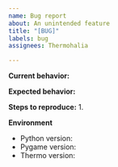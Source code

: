 ```yaml
---
name: Bug report
about: An unintended feature
title: "[BUG]"
labels: bug
assignees: Thermohalia

---
```


**Current behavior:**



**Expected behavior:**



**Steps to reproduce:**
1. 

**Environment**

- Python version: 
- Pygame version: 
- Thermo version: 
